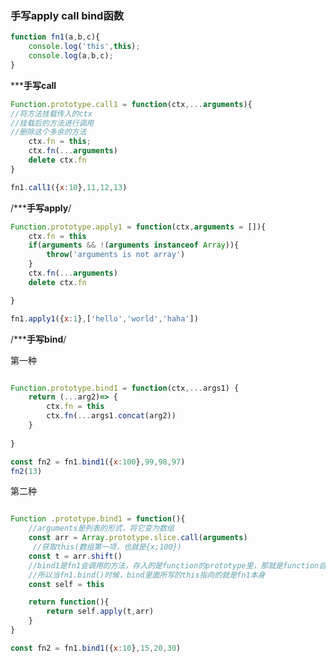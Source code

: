 ### 手写apply call bind函数
```js
function fn1(a,b,c){
    console.log('this',this);
    console.log(a,b,c);
}
```

*****************************************手写call**************************************
```js
Function.prototype.call1 = function(ctx,...arguments){
//将方法挂载传入的ctx
//挂载后的方法进行调用
//删除这个多余的方法
    ctx.fn = this;
    ctx.fn(...arguments)
    delete ctx.fn
}

fn1.call1({x:10},11,12,13)
```

/*****************************************手写apply**************************************/
```js
Function.prototype.apply1 = function(ctx,arguments = []){
    ctx.fn = this
    if(arguments && !(arguments instanceof Array)){
        throw('arguments is not array')
    }
    ctx.fn(...arguments)
    delete ctx.fn

}

fn1.apply1({x:1},['hello','world','haha'])
```


/*****************************************手写bind**************************************/

第一种
```js

Function.prototype.bind1 = function(ctx,...args1) {
    return (...arg2)=> {
        ctx.fn = this
        ctx.fn(...args1.concat(arg2))
    }
    
}

const fn2 = fn1.bind1({x:100},99,98,97)
fn2(13)
```


第二种
```js

Function .prototype.bind1 = function(){
    //arguments是列表的形式，将它变为数组
    const arr = Array.prototype.slice.call(arguments)
     //获取this(数组第一项，也就是{x;100})
    const t = arr.shift()
    //bind1是fn1会调用的方法，存入的是function的prototype里，那就是function自带的方法，
    //所以当fn1.bind()时候，bind里面所写的this指向的就是fn1本身
    const self = this

    return function(){ 
        return self.apply(t,arr)
    }
}

const fn2 = fn1.bind1({x:10},15,20,30)

```